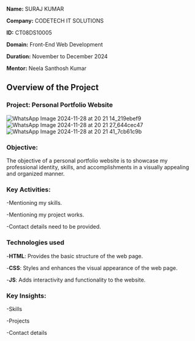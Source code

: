 **Name:** SURAJ KUMAR

**Company:** CODETECH IT SOLUTIONS

**ID:** CT08DS10005

**Domain:** Front-End Web Development

**Duration:** November to December 2024

**Mentor:** Neela Santhosh Kumar

## Overview of the Project

### Project: Personal Portfolio Website

![WhatsApp Image 2024-11-28 at 20 21 14_219ebef9](https://github.com/user-attachments/assets/762461f0-308f-4faf-a5f4-235c397fc30e)
![WhatsApp Image 2024-11-28 at 20 21 27_644cec47](https://github.com/user-attachments/assets/bbe42865-6b6b-479d-b71c-f8f19dd635fa)
![WhatsApp Image 2024-11-28 at 20 21 41_7cb61c9b](https://github.com/user-attachments/assets/b1481861-36c9-437c-a3ec-3d7aa85ac3c9)





### Objective:
 The objective of a personal portfolio website is to showcase my professional identity, skills, and accomplishments in a visually appealing and organized manner.

 ### Key Activities:
 -Mentioning my skills.
 
 -Mentioning my project works.
 
 -Contact details need to be provided.

 ### Technologies used
 -**HTML**:  Provides the basic structure of the web page.
 
 -**CSS**: Styles and enhances the visual appearance of the web page.
 
 -**JS**: Adds interactivity and functionality to the website.

 ### Key Insights:
 -Skills

 -Projects

 -Contact details
 
 
 
